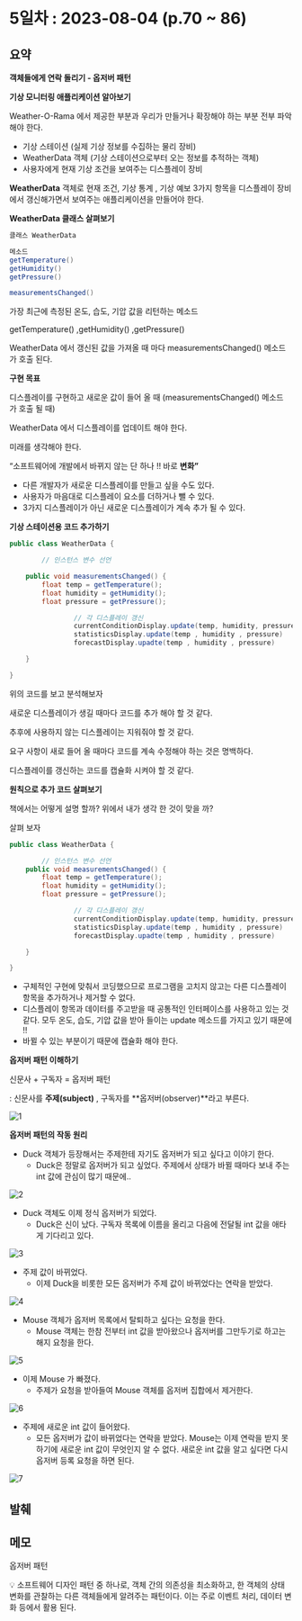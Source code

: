 # 5일차 : 2023-08-04 (p.70 ~ 86)


## 요약

**객체들에게 연락 돌리기 - 옵저버 패턴**

**기상 모니터링 애플리케이션 알아보기**

Weather-O-Rama 에서 제공한 부분과 우리가 만들거나 확장해야 하는 부분 전부 파악해야 한다.

- 기상 스테이션 (실제 기상 정보를 수집하는 물리 장비)
- WeatherData 객체 (기상 스테이션으로부터 오는 정보를 추적하는 객체)
- 사용자에게 현재 기상 조건을 보여주는 디스플레이 장비

**WeatherData** 객체로 현재 조건, 기상 통계 , 기상 예보 3가지 항목을 디스플레이 장비에서 갱신해가면서 보여주는 애플리케이션을 만들어야 한다.

**WeatherData 클래스 살펴보기**

```java
클래스 WeatherData

메소드
getTemperature()
getHumidity()
getPressure()

measurementsChanged()
```

가장 최근에 측정된 온도, 습도, 기압 값을 리턴하는 메소드

getTemperature()  ,getHumidity() ,getPressure()

WeatherData 에서 갱신된 값을 가져올 때 마다 measurementsChanged() 메소드가 호출 된다.

**구현 목표**

디스플레이를 구현하고 새로운 값이 들어 올 때  (measurementsChanged() 메소드 가 호출 될 때)

WeatherData 에서 디스플레이를 업데이트 해야 한다.

미래를 생각해야 한다.

“소프트웨어에 개발에서 바뀌지 않는 단 하나 !! 바로 **변화”**

- 다른 개발자가 새로운 디스플레이를 만들고 싶을 수도 있다.
- 사용자가 마음대로 디스플레이 요소를 더하거나 뺄 수 있다.
- 3가지 디스플레이가 아닌 새로운 디스플레이가 계속 추가 될 수 있다.

**기상 스테이션용 코드 추가하기**

```java
public class WeatherData {

		// 인스턴스 변수 선언    

    public void measurementsChanged() {
        float temp = getTemperature();
        float humidity = getHumidity();
        float pressure = getPressure();

				// 각 디스플레이 갱신
				currentConditionDisplay.update(temp, humidity, pressure)
				statisticsDisplay.update(temp , humidity , pressure)
				forecastDisplay.upadte(temp , humidity , pressure)

    }

}
```

위의 코드를 보고 분석해보자

새로운 디스플레이가 생길 때마다 코드를 추가 해야 할 것 같다.

추후에 사용하지 않는 디스플레이는 지워줘야 할 것 같다.

요구 사항이 새로 들어 올 때마다 코드를 계속 수정해야 하는 것은 명백하다.

디스플레이를 갱신하는 코드를 캡슐화 시켜야 할 것 같다.

**원칙으로 추가 코드 살펴보기**

책에서는 어떻게 설명 할까? 위에서 내가 생각 한 것이 맞을 까?

살펴 보자

```java
public class WeatherData {

		// 인스턴스 변수 선언    
    public void measurementsChanged() {
        float temp = getTemperature();
        float humidity = getHumidity();
        float pressure = getPressure();

				// 각 디스플레이 갱신
				currentConditionDisplay.update(temp, humidity, pressure)
				statisticsDisplay.update(temp , humidity , pressure)
				forecastDisplay.upadte(temp , humidity , pressure)

    }

}
```

- 구체적인 구현에 맞춰서 코딩했으므로 프로그램을 고치지 않고는 다른 디스플레이 항목을 추가하거나 제거할 수 없다.
- 디스플레이 항목과 데이터를 주고받을 때 공통적인 인터페이스를 사용하고 있는 것 같다. 모두 온도, 습도, 기압 값을 받아 들이는 update 메소드를 가지고 있기 때문에 !!
- 바뀔 수 있는 부분이기 때문에 캡슐화 해야 한다.

**옵저버 패턴 이해하기**

신문사 + 구독자 = 옵저버 패턴

: 신문사를 **주제(subject)** , 구독자를 **옵저버(observer)**라고 부른다.

![1](1.jpeg)


**옵저버 패턴의 작동 원리**

- Duck 객체가 등장해서는 주제한테 자기도 옵저버가 되고 싶다고 이야기 한다.
    - Duck은 정말로 옵저버가 되고 싶었다. 주제에서 상태가 바뀔 때마다 보내 주는 int 값에 관심이 많기 때문에..

![2](2.jpeg)

- Duck 객체도 이제 정식 옵저버가 되었다.
    - Duck은 신이 났다. 구독자 목록에 이름을 올리고 다음에 전달될 int 값을 애타게 기다리고 있다.
     
![3](3.jpeg)

- 주제 값이 바뀌었다.
    - 이제 Duck을 비롯한 모든 옵저버가 주제 값이 바뀌었다는 연락을 받았다.

![4](4.jpeg)

- Mouse 객체가 옵저버 목록에서 탈퇴하고 싶다는 요청을 한다.
    - Mouse 객체는 한참 전부터 int 값을 받아왔으나 옵저버를 그만두기로 하고는 해지 요청을 한다.

![5](5.jpeg)



- 이제 Mouse 가 빠졌다.
    - 주제가 요청을 받아들여 Mouse 객체를 옵저버 집합에서 제거한다.

![6](6.jpeg)


- 주제에 새로운 int 값이 들어왔다.
    - 모든 옵저버가 값이 바뀌었다는 연락을 받았다. Mouse는 이제 연락을 받지 못하기에 새로운 int 값이 무엇인지 알 수 없다. 새로운 int 값을 알고 싶다면 다시 옵저버 등록 요청을 하면 된다.


![7](7.jpeg)

## 발췌

## 메모

옵저버 패턴

<aside>
💡 소프트웨어 디자인 패턴 중 하나로, 객체 간의 의존성을 최소화하고, 한 객체의 상태 변화를 관찰하는 다른 객체들에게 알려주는 패턴이다. 이는 주로 이벤트 처리, 데이터 변화 등에서 활용 된다.

</aside>